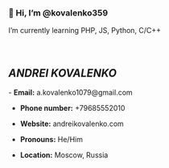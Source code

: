 <h3>👋 Hi, I’m @kovalenko359</h3>
I’m currently learning PHP, JS, Python, C/C++
<br><br><br>
<h2><b><i>ANDREI KOVALENKO</i></b></h2>
- <b>Email:</b> a.kovalenko1079@gmail.com

- <b>Phone number:</b> +79685552010

- <b>Website:</b> andreikovalenko.com

- <b>Pronouns:</b> He/Him

- <b>Location:</b> Moscow, Russia 

<!---
kovalenko359/kovalenko359 is a ✨ special ✨ repository because its `README.md` (this file) appears on your GitHub profile.
You can click the Preview link to take a look at your changes.
--->
